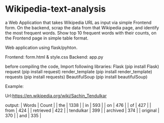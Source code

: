 # Wikipedia-text-analysis
a Web Application that takes Wikipedia URL as input via simple Frontend form. On the backend, scrap the data from that Wikipedia page, and identify the most frequent words. Show top 10 frequent words with their counts, on the Frontend page in simple table format.

Web application using flask/pyhton.

Frontend: form.html & style.css
Backend: app.py

before compiling the code, 
Import following libraries:
                           Flask                (pip install Flask)
                           request              (pip install request)
                           render_template      (pip install render_template)
                           requests             (pip install requests)
                           BeautifulSoup        (pip install beautifulSoup)

Example:

Url:https://en.wikipedia.org/wiki/Sachin_Tendulkar

output: | Words       |  Count  |
        | the 	      |  1338   |
        | in 	      |  593    |
        | on	      |  476    |
        | of 	      |  427    |
        | from 	      |  424    |
        | retrieved   |	 422    |
        | tendulkar   |  399    |
        | archived    |  374    |
        | original    |  370    |
        | and         |  335    |
  
